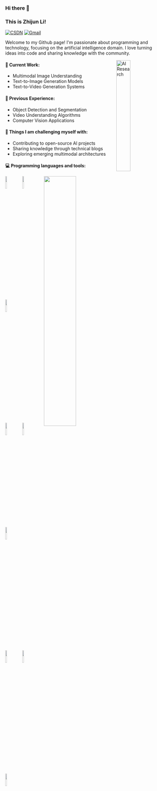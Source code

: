 ### Hi there 👋
### This is Zhijun Li!

[![CSDN](https://img.shields.io/badge/-CSDN-CA0C16?style=flat&logo=c&logoColor=white)](https://blog.csdn.net/weixin_45921929?type=blog)
[![Gmail](https://img.shields.io/badge/-Gmail-4285F4?style=flat&logo=Gmail&logoColor=white)](mailto:lizhijun3753@gmail.com)


Welcome to my Github page! I'm passionate about programming and technology, focusing on the artificial intelligence domain. I love turning ideas into code and sharing knowledge with the community.

<img align="right" alt="AI Research" src="https://media3.giphy.com/media/v1.Y2lkPTc5MGI3NjExbGx2cjQ0ejc1NThsYXdqc2RtazF3bmxzd2VnbHJ4eTFxeWhqajJsOCZlcD12MV9pbnRlcm5hbF9naWZfYnlfaWQmY3Q9Zw/S9d8XB557e8phGLBVS/giphy.gif" width="30%" height="auto" />

#### 🔭 Current Work:
- Multimodal Image Understanding
- Text-to-Image Generation Models
- Text-to-Video Generation Systems

#### 🌱 Previous Experience:
- Object Detection and Segmentation
- Video Understanding Algorithms
- Computer Vision Applications

#### 💪 Things I am challenging myself with:
- Contributing to open-source AI projects
- Sharing knowledge through technical blogs
- Exploring emerging multimodal architectures

#### 💻 Programming languages and tools:
<p>
	<img width="45%" align="right" src="https://github-readme-stats.vercel.app/api?username=ZhijunLStudio&show_icons=true&hide_border=true&hide=contribs" />

<code><img width="10%" src="https://www.vectorlogo.zone/logos/python/python-ar21.svg"></code>
<code><img width="10%" src="https://www.vectorlogo.zone/logos/isocpp/isocpp-ar21.svg"></code>
<code><img width="10%" src="https://www.vectorlogo.zone/logos/pytorch/pytorch-ar21.svg"></code>
<br />
<code><img width="10%" src="https://www.vectorlogo.zone/logos/opencv/opencv-ar21.svg"></code>
<code><img width="10%" src="https://www.vectorlogo.zone/logos/json/json-ar21.svg"></code>
<code><img style="margin-top:-60px; padding-top:0px; vertical-align:middle;" width="10%" src="https://raw.githubusercontent.com/valohai/ml-logos/master/paddle.svg"></code>
<br />
<code><img width="10%" src="https://www.vectorlogo.zone/logos/git-scm/git-scm-ar21.svg"></code>
<code><img width="10%" src="https://www.vectorlogo.zone/logos/linux/linux-ar21.svg"></code>
<code><img width="10%" src="https://www.vectorlogo.zone/logos/docker/docker-ar21.svg"></code>
</p>